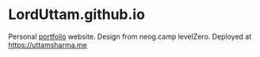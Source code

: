 # LordUttam.github.io

Personal [portfolio](https://uttamsharma.me) website. Design from neog.camp levelZero.
Deployed at https://uttamsharma.me
